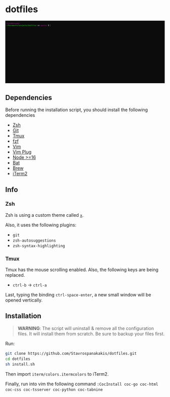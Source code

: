 # dotfiles

![preview](./.github/docs/preview.png)

## Dependencies

Before running the installation script, you should install the
following dependencies

- [Zsh](https://github.com/ohmyzsh/ohmyzsh/wiki/Installing-ZSH)
- [Git](https://git-scm.com/downloads)
- [Tmux](https://github.com/tmux/tmux)
- [fzf](https://github.com/junegunn/fzf)
- [Vim](https://www.vim.org/download.php)
- [Vim Plug](https://github.com/junegunn/vim-plug)
- [Node >=16](https://nodejs.org/en/download/)
- [Bat](https://github.com/sharkdp/bat#installation)
- [Brew](https://brew.sh/)
- [iTerm2](https://iterm2.com/)

## Info

### Zsh
Zsh is using a custom theme called [`x`](./zsh/themes/x.zsh-theme).

Also, it uses the following plugins:
- `git`
- `zsh-autosuggestions`
- `zsh-syntax-highlighting`


### Tmux
Tmux has the mouse scrolling enabled. Also, the following keys are being replaced.
- `ctrl-b` -> `ctrl-a`

Last, typing the binding `ctrl-space-enter`, a new small window will be opened vertically.

## Installation

> **WARNING**: The script will uninstall & remove all the  configuration files. It will install them from scratch. Be sure to backup your files first.

Run:

```bash
git clone https://github.com/Stavrospanakakis/dotfiles.git
cd dotfiles
sh install.sh
```

Then import `iterm/colors.itermcolors` to iTerm2.

Finally, run into vim the following command `:CocInstall coc-go coc-html coc-css coc-tsserver coc-python coc-tabnine`
